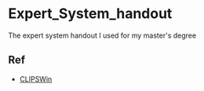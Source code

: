 # Expert_System_handout

The expert system handout I used for my master's degree

## Ref

- [CLIPSWin](https://clips1.software.informer.com/)
